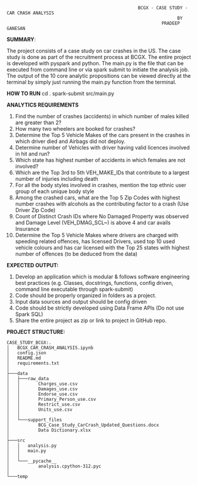                                                       BCGX - CASE STUDY - CAR CRASH ANALYSIS
                                                                     BY
                                                               PRADEEP GANESAN

**SUMMARY**:

The project consists of a case study on car crashes in the US. The case study is done as part of the recruitment process at BCGX. The entire project is developed with pyspark and python. The main.py is the file that can be executed from command line or via spark submit to initiate the analysis job. The output of the 10 core analytic propositions can be viewed directly at the terminal by simply just running the main.py function from the terminal.


**HOW TO RUN**
    cd .
    spark-submit src/main.py


**ANALYTICS REQUIREMENTS**

1.	Find the number of crashes (accidents) in which number of males killed are greater than 2?
2.	How many two wheelers are booked for crashes? 
3.	Determine the Top 5 Vehicle Makes of the cars present in the crashes in which driver died and Airbags did not deploy.
4.	Determine number of Vehicles with driver having valid licences involved in hit and run? 
5.	Which state has highest number of accidents in which females are not involved? 
6.	Which are the Top 3rd to 5th VEH_MAKE_IDs that contribute to a largest number of injuries including death
7.	For all the body styles involved in crashes, mention the top ethnic user group of each unique body style  
8.	Among the crashed cars, what are the Top 5 Zip Codes with highest number crashes with alcohols as the contributing factor to a crash (Use Driver Zip Code)
9.	Count of Distinct Crash IDs where No Damaged Property was observed and Damage Level (VEH_DMAG_SCL~) is above 4 and car avails Insurance
10.	Determine the Top 5 Vehicle Makes where drivers are charged with speeding related offences, has licensed Drivers, used top 10 used vehicle colours and has car licensed with the Top 25 states with highest number of offences (to be deduced from the data)

**EXPECTED OUTPUT:**
1.	Develop an application which is modular & follows software engineering best practices (e.g. Classes, docstrings, functions, config driven, command line executable through spark-submit)
2.	Code should be properly organized in folders as a project.
3.	Input data sources and output should be config driven
4.	Code should be strictly developed using Data Frame APIs (Do not use Spark SQL)
5.	Share the entire project as zip or link to project in GitHub repo.


**PROJECT STRUCTURE:**

    CASE_STUDY_BCGX:.
    │   BCGX_CAR_CRASH_ANALYSIS.ipynb
    │   config.json
    │   README.md
    │   requirements.txt
    │
    ├───data
    │   ├───raw_data
    │   │       Charges_use.csv
    │   │       Damages_use.csv
    │   │       Endorse_use.csv
    │   │       Primary_Person_use.csv
    │   │       Restrict_use.csv
    │   │       Units_use.csv
    │   │
    │   └───support_files
    │           BCG_Case_Study_CarCrash_Updated_Questions.docx
    │           Data Dictionary.xlsx
    │
    ├───src
    │   │   analysis.py
    │   │   main.py
    │   │
    │   └───__pycache__
    │           analysis.cpython-312.pyc
    │
    └───temp

